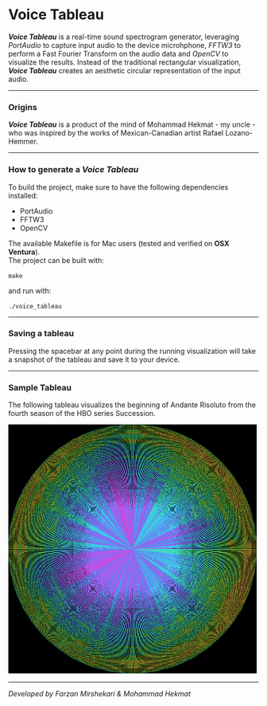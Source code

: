 <h1>Voice Tableau</h1>

_**Voice Tableau**_ is a real-time sound spectrogram generator, leveraging _PortAudio_ to capture input audio to the device microhphone, _FFTW3_ to perform
a Fast Fourier Transform on the audio data and _OpenCV_ to visualize the results. Instead of the traditional rectangular visualization, _**Voice Tableau**_
creates an aesthetic circular representation of the input audio.

---

<h3>Origins</h3>

_**Voice Tableau**_ is a product of the mind of Mohammad Hekmat - my uncle - who was inspired by the works of Mexican-Canadian artist Rafael Lozano-Hemmer.

---

<h3>How to generate a <b><i>Voice Tableau</i></b></h3>

To build the project, make sure to have the following dependencies installed:

<ul>
  <li>PortAudio</li>
  <li>FFTW3</li>
  <li>OpenCV</li>
</ul>

The available Makefile is for Mac users (tested and verified on <b>OSX Ventura</b>).
<br>
The project can be built with:
~~~
make
~~~
and run with:
~~~
./voice_tableau
~~~

---

<h3>Saving a tableau</h3>

Pressing the spacebar at any point during the running visualization will take a snapshot of the tableau and save it to your device.

---

<h3>Sample Tableau</h3>

The following tableau visualizes the beginning of Andante Risoluto from the fourth season of the HBO series Succession.

<img src='assets/andante_risoluto.png' width=500 />

---

<i>Developed by Farzan Mirshekari & Mohammad Hekmat</i>
